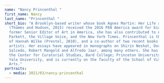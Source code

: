 ```yaml
---
name: "Nancy Princenthal "
first_name: Nancy
last_name: "Princenthal "
short_bio: "A Brooklyn-based writer whose book Agnes Martin: Her Life and Art
  (Thames and Hudson, 2015) received the 2016 PEN America award for biography. A
  former Senior Editor of Art in America, she has also contributed to Artforum,
  Parkett, the Village Voice, and the New York Times. Princenthal is the author
  of Hannah Wilke (Prestel, 2010), and a co-author of two recent books on women
  artists. Her essays have appeared in monographs on Shirin Neshat, Doris
  Salcedo, Robert Mangold and Alfredo Jaar, among many others. She has taught at
  the Center for Curatorial Studies, Bard College; Princeton University; and
  Yale University, and is currently on the faculty of the School of Visual
  Arts."
portraits:
  - media: 2021/03/nancy-princenthal
---
```

